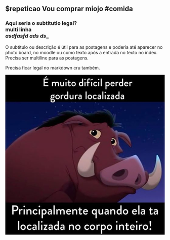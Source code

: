 ## $repeticao Vou comprar miojo #comida
### Aqui seria o subtítutlo legal? <br> multi linha <br> _asdfasfd ads ds__
O subtítulo ou descrição é útil para as postagens e poderia até aparecer no photo board, no moodle ou como texto após a entrada no texto no index.
Precisa ser multiline para as postagens.

Precisa ficar legal no markdown cru também.

![](__capa.jpg)
